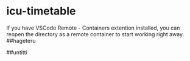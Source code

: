 # icu-timetable

If you have VSCode Remote - Containers extention installed, you can reopen the directory as a remote container to start working right away.
##hageteru

##untitti
